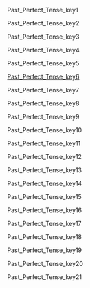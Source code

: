 Past_Perfect_Tense_key1


Past_Perfect_Tense_key2


Past_Perfect_Tense_key3


Past_Perfect_Tense_key4


Past_Perfect_Tense_key5


[Past_Perfect_Tense_key6](http://grammar.ccc.commnet.edu/grammar/tenses/past_perfect.htm)


Past_Perfect_Tense_key7


Past_Perfect_Tense_key8


Past_Perfect_Tense_key9


Past_Perfect_Tense_key10


Past_Perfect_Tense_key11


Past_Perfect_Tense_key12


Past_Perfect_Tense_key13


Past_Perfect_Tense_key14


Past_Perfect_Tense_key15


Past_Perfect_Tense_key16


Past_Perfect_Tense_key17


Past_Perfect_Tense_key18


Past_Perfect_Tense_key19


Past_Perfect_Tense_key20


Past_Perfect_Tense_key21

